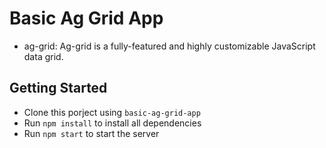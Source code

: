 # Basic Ag Grid App
- ag-grid: Ag-grid is a fully-featured and highly customizable JavaScript data grid.

## Getting Started

- Clone this porject using `basic-ag-grid-app`
- Run `npm install` to install all dependencies
- Run `npm start` to start the server

